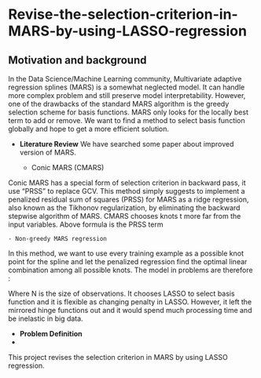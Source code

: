 # Revise-the-selection-criterion-in-MARS-by-using-LASSO-regression

## **Motivation and background**
In the Data Science/Machine Learning community, Multivariate adaptive regression splines (MARS) is a somewhat neglected model. It can handle more complex problem and still preserve model interpretability. 
However, one of the drawbacks of the standard MARS algorithm is the greedy selection scheme for basis functions. MARS only looks for the locally best term to add or remove.
We want to find a method to select basis function globally and hope to get a more efficient solution.

- **Literature Review**
We have searched some paper about improved version of MARS.

    - Conic MARS (CMARS)
    
Conic MARS has a special form of selection criterion in backward pass, it use “PRSS” to replace GCV. This method simply suggests to implement a penalized residual sum of squares (PRSS) for MARS as a ridge regression, also known as the Tikhonov regularization, by eliminating the backward stepwise algorithm of MARS.
CMARS chooses knots t more far from the input variables. 
Above formula is the PRSS term

    - Non-greedy MARS regression    
In this method, we want to use every training example as a possible knot point for the spline and let the penalized regression find the optimal linear combination among all possible knots. The model in problems are therefore :
 
Where N is the size of observations. It chooses LASSO to select basis function and it is flexible as changing penalty in LASSO.
However, it left the mirrored hinge functions out and it would spend much processing time and be inelastic in big data.

- **Problem Definition**
- 
This project revises the selection criterion in MARS by using LASSO regression.
